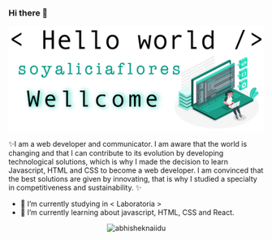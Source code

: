 ### Hi there 👋 

![](./assets/covergithub.png)

✨I am a web developer and communicator. I am aware that the world is changing and that I can contribute to its evolution by developing technological solutions, which is why I made the decision to learn Javascript, HTML and CSS to become a web developer. I am convinced that the best solutions are given by innovating, that is why I studied a specialty in competitiveness and sustainability. ✨


- 🔭 I’m currently studying in < Laboratoria >
- 🌱 I’m currently learning about javascript, HTML, CSS and React.

<p align="center"> <img src="https://github-readme-stats.vercel.app/api?username=soyaliciaflores&show_icons=true&theme=gotham" alt="abhisheknaiidu" />